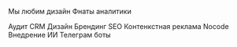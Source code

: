 Мы любим дизайн 
Фнаты аналитики

Аудит
CRM
Дизайн
Брендинг
SEO
Контенкстная реклама
Nocode
Внедрение ИИ
Телеграм боты
